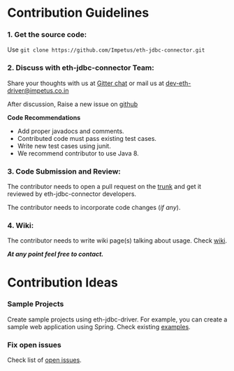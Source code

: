 # Contribution Guidelines

### 1. Get the source code: 

Use `git clone https://github.com/Impetus/eth-jdbc-connector.git`

### 2. Discuss with eth-jdbc-connector Team:

Share your thoughts with us at [Gitter chat](https://gitter.im/Impetus/eth-jdbc-connector?utm_source=badge&utm_medium=badge&utm_campaign=pr-badge&utm_content=badge) or mail us at dev-eth-driver@impetus.co.in

After discussion, Raise a new issue on [github](https://github.com/Impetus/eth-jdbc-connector/issues)

**Code Recommendations**

- Add proper javadocs and comments.
- Contributed code must pass existing test cases.
- Write new test cases using junit.
- We recommend contributor to use Java 8.


### 3. Code Submission and Review:

The contributor needs to open a pull request on the [trunk](https://github.com/Impetus/eth-jdbc-connector/compare?expand=1) and get it reviewed by eth-jdbc-connector developers.

The contributor needs to incorporate code changes (_if any_).

### 4. Wiki:

The contributor needs to write wiki page(s) talking about usage. Check [wiki](https://github.com/Impetus/eth-jdbc-connector/wiki).


_**At any point feel free to contact.**_



# Contribution Ideas

### Sample Projects

Create sample projects using eth-jdbc-driver. For example, you can create a sample web application using Spring. Check existing [examples](https://github.com/Impetus/eth-jdbc-connector/tree/master/eth-jdbc-examples).

### Fix open issues

 Check list of  [open issues](https://github.com/Impetus/eth-jdbc-connector/issues).




